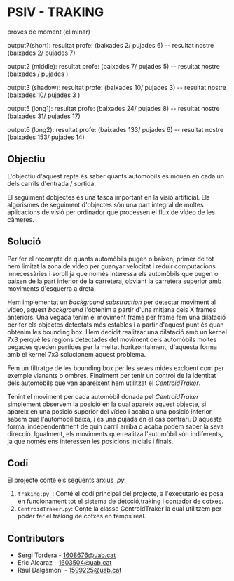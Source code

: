 # PSIV - TRAKING

proves de moment (eliminar)

output7(short):   resultat profe: (baixades 2/ pujades 6)  -- resultat nostre (baixades 2/ pujades 7) 

output2 (middle):   resultat profe: (baixades 7/ pujades 5)  -- resultat nostre (baixades / pujades ) 

output3 (shadow):   resultat profe: (baixades 10/ pujades 3)  -- resultat nostre (baixades 10/ pujades 3 ) 

output5 (long1):   resultat profe: (baixades 24/ pujades 8)  -- resultat nostre (baixades 31/ pujades 17) 

output6 (long2):   resultat profe: (baixades 133/ pujades 6)  -- resultat nostre (baixades 153/ pujades 14) 

## Objectiu
L'objectiu d'aquest repte és saber quants automobils es mouen en cada un dels carrils d'entrada / sortida.

El seguiment dobjectes és una tasca important en la visió artificial. Els algorismes de seguiment d'objectes són una part integral de moltes aplicacions de visió per ordinador que processen el flux de vídeo de les càmeres.

## Solució
Per fer el recompte de quants automòbils pugen o baixen, primer de tot hem limitat la zona de vídeo per guanyar velocitat i reduir computacions innecessàries i soroll ja que només interessa els automòbils que pugen o baixen de la part inferior de la carretera, obviant la carretera superior amb moviments d'esquerra a dreta.

Hem implementat un *background substraction* per detectar moviment al vídeo, aquest *background* l'obtenim a partir d'una mitjana dels X frames anteriors. Una vegada tenim el moviment frame per frame fem una dilatació per fer els objectes detectats més estables i a partir d'aquest punt és quan obtenim les bounding box. Hem decidit realitzar una dilatació amb un kernel 7x3 perquè les regions detectades del moviment dels automòbils moltes pegades queden partides per la meitat horitzontalment, d'aquesta forma amb el kernel 7x3 solucionem aquest problema.

Fem un filtratge de les bounding box per les seves mides excloent com per exemple vianants o ombres. Finalment per tenir un control de la identitat dels automòbils que van apareixent hem utilitzat el *CentroidTraker*.

Tenint el moviment per cada automòbil donada pel *CentroidTraker* simplement observem la posició en la qual apareix aquest objecte, si apareix en una posició superior del vídeo i acaba a una posició inferior sabem que l'automòbil baixa, i és una pujada en el cas contrari. D'aquesta forma, independentment de quin carril arriba o acaba podem saber la seva direcció. Igualment, els moviments que realitza l'automòbil són indiferents, ja que només ens interessen les posicions inicials i finals.

## Codi
El projecte conté els següents arxius *.py*:
1. ``traking.py ``: Conté el codi principal del projecte, a l'executarlo es posa en funcionament tot el sistema de detcció,traking i contador de cotxes.
2. ``CentroidTraker.py``: Conte la classe CentroidTraker la cual utilitzem per poder fer el traking de cotxes en temps real.







## Contributors
* Sergi Tordera - 1608676@uab.cat
* Eric Alcaraz - 1603504@uab.cat                
* Raul Dalgamoni - 1599225@uab.cat
